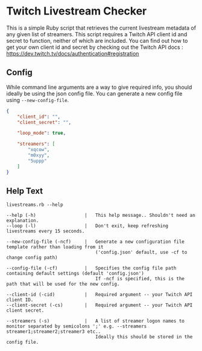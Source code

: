 # Twitch Livestream Checker
This is a simple Ruby script that retrieves the current livestream metadata of any given list of streamers. This script requires a Twitch API client id and secret to function, neither of which are included. You can find out how to get your own client id and secret by checking out the Twitch API docs : https://dev.twitch.tv/docs/authentication#registration

## Config
While command line arguments are a way to give required info, you should ideally be using the json config file. You can generate a new config file using `--new-config-file`.
```json
{
    "client_id": "",
    "client_secret": "",

    "loop_mode": true,

    "streamers": [
        "xqcow",
        "m0xyy",
        "5uppp"
    ]
}
```

## Help Text
`livestreams.rb --help`
```
--help (-h)                  |   This help message.. Shouldn't need an explanation.
--loop (-l)                  |   Don't exit, keep refreshing livestreams every 15 seconds.

--new-config-file (-ncf)     |   Generate a new configuration file template rather than loading from it
                                 ('config.json' default, use -cf to change config path)

--config-file (-cf)          |   Specifies the config file path containing default settings (default 'config.json')
                                 If -ncf is specified, this is the path that will be used for the new config.

--client-id (-cid)           |   Required argument -- your Twitch API client ID.
--client-secret (-cs)        |   Required argument -- your Twitch API client secret.

--streamers (-s)             |   A list of streamer logon names to monitor separated by semicolons ';' e.g. --streamers streamer1;streamer2;streamer3 etc..
                                 Ideally this should be stored in the config file.
```



